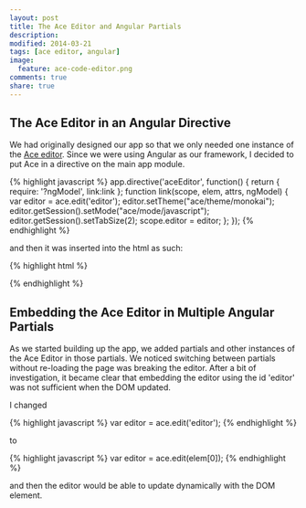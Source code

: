 ```yaml
---
layout: post
title: The Ace Editor and Angular Partials
description: 
modified: 2014-03-21
tags: [ace editor, angular]
image:
  feature: ace-code-editor.png
comments: true
share: true
---
```


## The Ace Editor in an Angular Directive

We had originally designed our app so that we only needed one instance of the [Ace editor](http://ace.c9.io/#nav=about).  Since we were using Angular as our framework, I decided to put Ace in a directive on the main app module.

{% highlight javascript %}
app.directive('aceEditor', function() {
  return {
    require: '?ngModel',
    link:link
  };
  function link(scope, elem, attrs, ngModel) {
    var editor = ace.edit('editor');
    editor.setTheme("ace/theme/monokai");
    editor.getSession().setMode("ace/mode/javascript");
    editor.getSession().setTabSize(2);
    scope.editor = editor;
  };
});
{% endhighlight %}

and then it was inserted into the html as such:

{% highlight html %}
<div id='editor' ace-editor ng-model='codeText'></div>
{% endhighlight %}

## Embedding the Ace Editor in Multiple Angular Partials

As we started building up the app, we added partials and other instances of the Ace Editor in those partials.  We noticed switching between partials without re-loading the page was breaking the editor.  After a bit of investigation, it became clear that embedding the editor using the id 'editor' was not sufficient when the DOM updated.  

I changed 

{% highlight javascript %}
    var editor = ace.edit('editor');
{% endhighlight %}

to

{% highlight javascript %}
    var editor = ace.edit(elem[0]);
{% endhighlight %}

and then the editor would be able to update dynamically with the DOM element.
